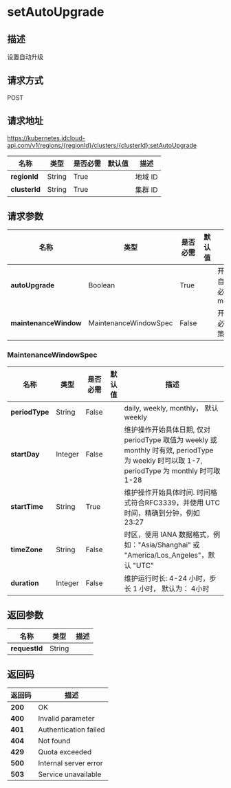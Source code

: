 # setAutoUpgrade


## 描述
设置自动升级

## 请求方式
POST

## 请求地址
https://kubernetes.jdcloud-api.com/v1/regions/{regionId}/clusters/{clusterId}:setAutoUpgrade

|名称|类型|是否必需|默认值|描述|
|---|---|---|---|---|
|**regionId**|String|True| |地域 ID|
|**clusterId**|String|True| |集群 ID|

## 请求参数
|名称|类型|是否必需|默认值|描述|
|---|---|---|---|---|
|**autoUpgrade**|Boolean|True| |开启或者关闭集群自动升级，开启时必须指定 maintenancePolicy|
|**maintenanceWindow**|MaintenanceWindowSpec|False| |开启集群自动升级, 必须配置集群维护策略|

### MaintenanceWindowSpec
|名称|类型|是否必需|默认值|描述|
|---|---|---|---|---|
|**periodType**|String|False| |daily, weekly, monthly， 默认 weekly|
|**startDay**|Integer|False| |维护操作开始具体日期, 仅对 periodType 取值为 weekly 或 monthly 时有效, periodType 为 weekly 时可以取 1-7, periodType 为 monthly 时可取 1-28<br>|
|**startTime**|String|True| |维护操作开始具体时间. 时间格式符合RFC3339，并使用 UTC 时间，精确到分钟，例如 23:27|
|**timeZone**|String|False| |时区，使用 IANA 数据格式，例如："Asia/Shanghai" 或 "America/Los_Angeles"，默认 "UTC"|
|**duration**|Integer|False| |维护运行时长: 4-24 小时，步长 1 小时， 默认为： 4小时|

## 返回参数
|名称|类型|描述|
|---|---|---|
|**requestId**|String| |


## 返回码
|返回码|描述|
|---|---|
|**200**|OK|
|**400**|Invalid parameter|
|**401**|Authentication failed|
|**404**|Not found|
|**429**|Quota exceeded|
|**500**|Internal server error|
|**503**|Service unavailable|
